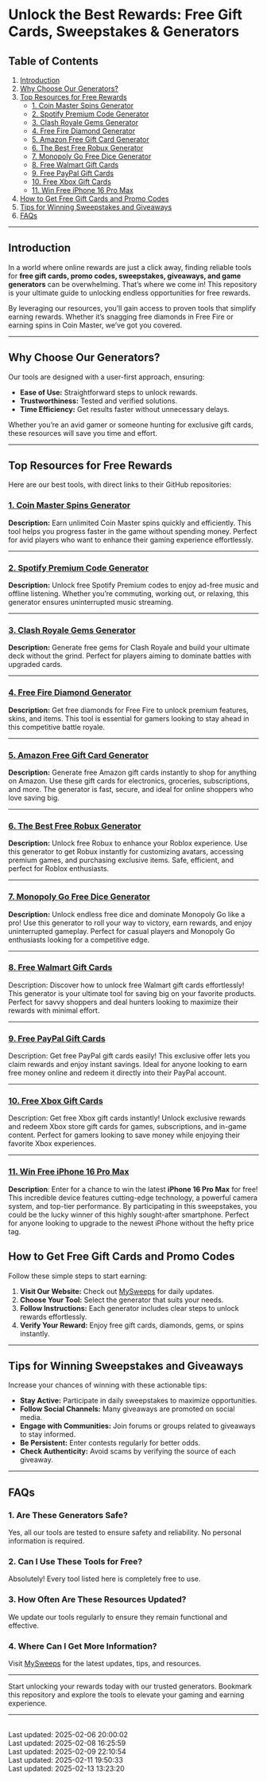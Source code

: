 # Unlock the Best Rewards: Free Gift Cards, Sweepstakes & Generators

## Table of Contents

1. [Introduction](#introduction)  
2. [Why Choose Our Generators?](#why-choose-our-generators)  
3. [Top Resources for Free Rewards](#top-resources-for-free-rewards)  
   - [1. Coin Master Spins Generator](#1-coin-master-spins-generator)  
   - [2. Spotify Premium Code Generator](#2-spotify-premium-code-generator)  
   - [3. Clash Royale Gems Generator](#3-clash-royale-gems-generator)  
   - [4. Free Fire Diamond Generator](#4-free-fire-diamond-generator)  
   - [5. Amazon Free Gift Card Generator](#5-amazon-free-gift-card-generator)  
   - [6. The Best Free Robux Generator](#6-the-best-free-robux-generator)  
   - [7. Monopoly Go Free Dice Generator](#7-monopoly-go-free-dice-generator)
   - [8. Free Walmart Gift Cards](#8-free-walmart-gift-cards)
   - [9. Free PayPal Gift Cards](#9-free-paypal-gift-cards)
   - [10. Free Xbox Gift Cards](#10-free-xbox-gift-cards)
   - [11. Win Free iPhone 16 Pro Max](#11-win-free-iphone-16-pro-max)
4. [How to Get Free Gift Cards and Promo Codes](#how-to-get-free-gift-cards-and-promo-codes)  
5. [Tips for Winning Sweepstakes and Giveaways](#tips-for-winning-sweepstakes-and-giveaways)  
6. [FAQs](#faqs)  


---

## Introduction

In a world where online rewards are just a click away, finding reliable tools for **free gift cards, promo codes, sweepstakes, giveaways, and game generators** can be overwhelming. That’s where we come in! This repository is your ultimate guide to unlocking endless opportunities for free rewards.

By leveraging our resources, you’ll gain access to proven tools that simplify earning rewards. Whether it’s snagging free diamonds in Free Fire or earning spins in Coin Master, we’ve got you covered.

---

## Why Choose Our Generators?

Our tools are designed with a user-first approach, ensuring:

- **Ease of Use:** Straightforward steps to unlock rewards.
- **Trustworthiness:** Tested and verified solutions.
- **Time Efficiency:** Get results faster without unnecessary delays.

Whether you’re an avid gamer or someone hunting for exclusive gift cards, these resources will save you time and effort.

---

## Top Resources for Free Rewards  

Here are our best tools, with direct links to their GitHub repositories:


### [1. Coin Master Spins Generator](https://github.com/MySweeps1/Unlock-Unlimited-Resources-with-the-Best-Coin-Master-Spins-Generator)  

**Description:** Earn unlimited Coin Master spins quickly and efficiently. This tool helps you progress faster in the game without spending money. Perfect for avid players who want to enhance their gaming experience effortlessly.  

---

### [2. Spotify Premium Code Generator](https://github.com/MySweeps1/How-to-Get-Free-Spotify-Premium-Code)  

**Description:** Unlock free Spotify Premium codes to enjoy ad-free music and offline listening. Whether you’re commuting, working out, or relaxing, this generator ensures uninterrupted music streaming.  

---

### [3. Clash Royale Gems Generator](https://github.com/MySweeps1/Clash-Royale-Gems-Generator-Best-Way-to-Earn-Gems-Fast-in-2025)  

**Description:** Generate free gems for Clash Royale and build your ultimate deck without the grind. Perfect for players aiming to dominate battles with upgraded cards.  

---

### [4. Free Fire Diamond Generator](https://github.com/MySweeps1/Best-Free-Fire-Diamond-Generator-Get-Free-Diamonds-Easily-in-2025)  

**Description:** Get free diamonds for Free Fire to unlock premium features, skins, and items. This tool is essential for gamers looking to stay ahead in this competitive battle royale.  

---

### [5. Amazon Free Gift Card Generator](https://github.com/MySweeps1/Best-Ways-to-Get-Free-Amazon-Gift-Cards-Instantly)  

**Description:** Generate free Amazon gift cards instantly to shop for anything on Amazon. Use these gift cards for electronics, groceries, subscriptions, and more. The generator is fast, secure, and ideal for online shoppers who love saving big.  

---

### [6. The Best Free Robux Generator](https://github.com/MySweeps1/The-Best-Free-Robux-Generator)  

**Description:** Unlock free Robux to enhance your Roblox experience. Use this generator to get Robux instantly for customizing avatars, accessing premium games, and purchasing exclusive items. Safe, efficient, and perfect for Roblox enthusiasts.  

---

### [7. Monopoly Go Free Dice Generator](https://github.com/MySweeps1/Best-Monopoly-Go-Free-Dice-Generator-2025)

**Description:** Unlock endless free dice and dominate Monopoly Go like a pro! Use this generator to roll your way to victory, earn rewards, and enjoy uninterrupted gameplay. Perfect for casual players and Monopoly Go enthusiasts looking for a competitive edge.

---

### [8. Free Walmart Gift Cards](https://github.com/MySweeps1/Best-Free-Walmart-Gift-Cards-Generator-in-2025)
Description: Discover how to unlock free Walmart gift cards effortlessly! This generator is your ultimate tool for saving big on your favorite products. Perfect for savvy shoppers and deal hunters looking to maximize their rewards with minimal effort.

---

### [9. Free PayPal Gift Cards](https://github.com/MySweeps1/Best-Ways-to-Get-a-Free-PayPal-Gift-Card-in-2025)

Description: Get free PayPal gift cards easily! This exclusive offer lets you claim rewards and enjoy instant savings. Ideal for anyone looking to earn free money online and redeem it directly into their PayPal account.

---

### [10. Free Xbox Gift Cards](https://github.com/MySweeps1/How-to-Get-Free-Xbox-Gift-Cards-Instantly-in-2025)

Description: Get free Xbox gift cards instantly! Unlock exclusive rewards and redeem Xbox store gift cards for games, subscriptions, and in-game content. Perfect for gamers looking to save money while enjoying their favorite Xbox experiences.

---

### [11. Win Free iPhone 16 Pro Max](https://github.com/MySweeps1/Best-Way-to-Win-a-Free-iPhone-16-Pro-Max-2025)

**Description**: Enter for a chance to win the latest **iPhone 16 Pro Max** for free! This incredible device features cutting-edge technology, a powerful camera system, and top-tier performance. By participating in this sweepstakes, you could be the lucky winner of this highly sought-after smartphone. Perfect for anyone looking to upgrade to the newest iPhone without the hefty price tag.


## How to Get Free Gift Cards and Promo Codes

Follow these simple steps to start earning:

1. **Visit Our Website:** Check out [MySweeps](https://sweeps.my) for daily updates.
2. **Choose Your Tool:** Select the generator that suits your needs.
3. **Follow Instructions:** Each generator includes clear steps to unlock rewards effortlessly.
4. **Verify Your Reward:** Enjoy free gift cards, diamonds, gems, or spins instantly.

---

## Tips for Winning Sweepstakes and Giveaways

Increase your chances of winning with these actionable tips:

- **Stay Active:** Participate in daily sweepstakes to maximize opportunities.
- **Follow Social Channels:** Many giveaways are promoted on social media.
- **Engage with Communities:** Join forums or groups related to giveaways to stay informed.
- **Be Persistent:** Enter contests regularly for better odds.
- **Check Authenticity:** Avoid scams by verifying the source of each giveaway.

---

## FAQs

### 1. Are These Generators Safe?
Yes, all our tools are tested to ensure safety and reliability. No personal information is required.

### 2. Can I Use These Tools for Free?
Absolutely! Every tool listed here is completely free to use.

### 3. How Often Are These Resources Updated?
We update our tools regularly to ensure they remain functional and effective.

### 4. Where Can I Get More Information?
Visit [MySweeps](https://sweeps.my) for the latest updates, tips, and resources.

---

Start unlocking your rewards today with our trusted generators. Bookmark this repository and explore the tools to elevate your gaming and earning experience.

<!--
**MySweeps1/MySweeps1** is a ✨ _special_ ✨ repository because its `README.md` (this file) appears on your GitHub profile.

Here are some ideas to get you started:

- 🔭 I’m currently working on ...
- 🌱 I’m currently learning ...
- 👯 I’m looking to collaborate on ...
- 🤔 I’m looking for help with ...
- 💬 Ask me about ...
- 📫 How to reach me: ...
- 😄 Pronouns: ...
- ⚡ Fun fact: ...
-->
---


<br>Last updated: 2025-02-06 20:00:02<br>Last updated: 2025-02-08 16:25:59<br>Last updated: 2025-02-09 22:10:54<br>Last updated: 2025-02-11 19:50:33<br>Last updated: 2025-02-13 13:23:20